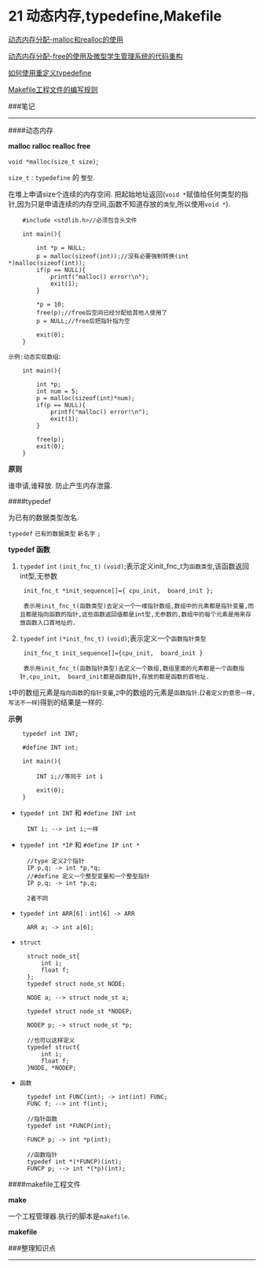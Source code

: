 # 21 动态内存,typedefine,Makefile

[动态内存分配-malloc和realloc的使用](http://www.wyzc.com/play/8704/2992/#12652 "动态内存分配-malloc和realloc的使用")

[动态内存分配-free的使用及微型学生管理系统的代码重构](http://www.wyzc.com/play/8704/2992/#12653 "动态内存分配-free的使用及微型学生管理系统的代码重构")

[如何使用重定义typedefine](http://www.wyzc.com/play/8704/2992/#12654 "如何使用重定义typedefine")

[Makefile工程文件的编写规则](http://www.wyzc.com/play/8704/2983/#12552 "Makefile工程文件的编写规则")

###笔记

---

####动态内存

**malloc ralloc realloc free**

`void *malloc(size_t size)`;

`size_t` : `typedefine` 的 `整型`.

在堆上申请size个连续的内存空间. 把起始地址返回(`void *`赋值给任何类型的指针,因为只是申请连续的内存空间,函数不知道存放的`类型`,所以使用`void *`).

		#include <stdlib.h>//必须包含头文件
		
		int main(){
		
			int *p = NULL;
			p = malloc(sizeof(int));//没有必要强制转换(int *)malloc(sizeof(int));
			if(p == NULL){
				printf("malloc() error!\n");
				exit(1);
			}
		
			*p = 10;
			free(p);//free后空间已经分配给其他人使用了
			p = NULL;//free后把指针指为空
			
			exit(0);
		}
		
`示例:动态实现数组`:

		int main(){
			
			int *p;
			int num = 5;
			p = malloc(sizeof(int)*num);
			if(p == NULL){
				printf("malloc() error!\n");
				exit(1);
			}
			
			free(p);						
			exit(0);
		}	
		
**原则**

谁申请,谁释放. 防止产生内存泄露.

####typedef

为已有的数据类型改名.

`typedef` `已有的数据类型` `新名字` `;`

**typedef 函数**

1. `typedef` `int` `(init_fnc_t)` `(void)`;表示定义init_fnc_t为`函数类型`,该函数返回int型,无参数

		init_fnc_t *init_sequence[]={ cpu_init,  board_init };
		
		表示用init_fnc_t(函数类型)去定义一个一维指针数组,数组中的元素都是指针变量,而且都是指向函数的指针,这些函数返回值都是int型,无参数的,数组中的每个元素是用来存放函数入口首地址的.

2. `typedef` `int` `(*init_fnc_t)` `(void)`;表示定义一个`函数指针类型`
		
		init_fnc_t init_sequence[]={cpu_init,  board_init }
		
		表示用init_fnc_t(函数指针类型)去定义一个数组,数组里面的元素都是一个函数指针,cpu_init,  board_init都是函数指针,存放的都是函数的首地址.


`1`中的数组元素是`指向函数`的`指针变量`,`2`中的数组的元素是`函数指针`.(`2者定义的意思一样,写法不一样`)得到的结果是一样的.

**示例**		
		
		typedef int INT;
		
		#define INT int;
		
		int main(){
		
			INT i;//等同于 int i
			
			exit(0);
		}


* `typedef int INT` 和  `#define INT int`

		INT i; --> int i;一样
		
* `typedef int *IP` 和 `#define IP int *`
		
		//type 定义2个指针
		IP p,q; -> int *p,*q;
		//#define 定义一个整型变量和一个整型指针
		IP p,q; -> int *p,q;
		
		2者不同
		
* `typedef int ARR[6]` : `int[6] -> ARR`

		ARR a; -> int a[6];

* `struct`

		struct node_st{
			int i;
			float f;
		};
		typedef struct node_st NODE;
		
		NODE a; --> struct node_st a;
		
		typedef struct node_st *NODEP;
		
		NODEP p; -> struct node_st *p;
		
		//也可以这样定义
		typedef struct{
			int i;
			float f;
		}NODE, *NODEP;
		
* `函数`

		typedef int FUNC(int); -> int(int) FUNC;
		FUNC f; --> int f(int);
		
		//指针函数 
		typedef int *FUNCP(int);
		
		FUNCP p; -> int *p(int);
		
		//函数指针
		typedef int *(*FUNCP)(int);
		FUNCP p; --> int *(*p)(int);


####makefile工程文件

**make**

一个工程管理器.执行的脚本是`makefile`.

**makefile**

###整理知识点

---